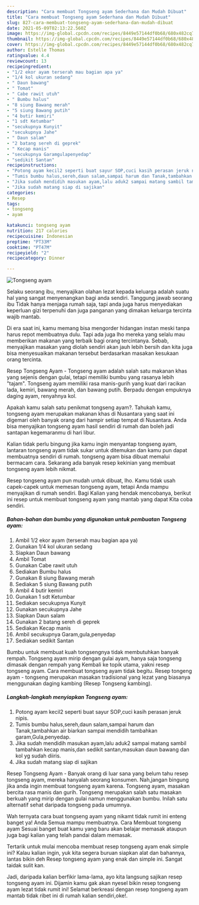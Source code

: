 ```yaml
---
description: "Cara membuat Tongseng ayam Sederhana dan Mudah Dibuat"
title: "Cara membuat Tongseng ayam Sederhana dan Mudah Dibuat"
slug: 827-cara-membuat-tongseng-ayam-sederhana-dan-mudah-dibuat
date: 2021-05-09T02:13:22.560Z
image: https://img-global.cpcdn.com/recipes/8449e57144df0b68/680x482cq70/tongseng-ayam-foto-resep-utama.jpg
thumbnail: https://img-global.cpcdn.com/recipes/8449e57144df0b68/680x482cq70/tongseng-ayam-foto-resep-utama.jpg
cover: https://img-global.cpcdn.com/recipes/8449e57144df0b68/680x482cq70/tongseng-ayam-foto-resep-utama.jpg
author: Estelle Thomas
ratingvalue: 4.4
reviewcount: 13
recipeingredient:
- "1/2 ekor ayam terserah mau bagian apa ya"
- "1/4 kol ukuran sedang"
- " Daun bawang"
- " Tomat"
- " Cabe rawit utuh"
- " Bumbu halus"
- "8 siung Bawang merah"
- "5 siung Bawang putih"
- "4 butir kemiri"
- "1 sdt Ketumbar"
- "secukupnya Kunyit"
- "secukupnya Jahe"
- " Daun salam"
- "2 batang sereh di geprek"
- " Kecap manis"
- "secukupnya Garamgulapenyedap"
- "sedikit Santan"
recipeinstructions:
- "Potong ayam kecil2 seperti buat sayur SOP,cuci kasih perasan jeruk nipis."
- "Tumis bumbu halus,sereh,daun salam,sampai harum dan Tanak,tambahkan air biarkan sampai mendidih tambahkan garam,Gula,penyedap."
- "Jika sudah mendidih masukan ayam,lalu aduk2 sampai matang sambil tambahkan kecap manis,dan sedikit santan,masukan daun bawang dan kol yg sudah diiris."
- "Jika sudah matang siap di sajikan"
categories:
- Resep
tags:
- tongseng
- ayam

katakunci: tongseng ayam 
nutrition: 217 calories
recipecuisine: Indonesian
preptime: "PT33M"
cooktime: "PT47M"
recipeyield: "2"
recipecategory: Dinner

---
```



![Tongseng ayam](https://img-global.cpcdn.com/recipes/8449e57144df0b68/680x482cq70/tongseng-ayam-foto-resep-utama.jpg)

Selaku seorang ibu, menyajikan olahan lezat kepada keluarga adalah suatu hal yang sangat menyenangkan bagi anda sendiri. Tanggung jawab seorang ibu Tidak hanya menjaga rumah saja, tapi anda juga harus menyediakan keperluan gizi terpenuhi dan juga panganan yang dimakan keluarga tercinta wajib mantab.

Di era  saat ini, kamu memang bisa mengorder hidangan instan meski tanpa harus repot membuatnya dulu. Tapi ada juga lho mereka yang selalu mau memberikan makanan yang terbaik bagi orang tercintanya. Sebab, menyajikan masakan yang diolah sendiri akan jauh lebih bersih dan kita juga bisa menyesuaikan makanan tersebut berdasarkan masakan kesukaan orang tercinta. 

Resep Tongseng Ayam - Tongseng ayam adalah salah satu makanan khas yang sejenis dengan gulai, tetapi memiliki bumbu yang rasanya lebih &#34;tajam&#34;. Tongseng ayam memiliki rasa manis-gurih yang kuat dari racikan lada, kemiri, bawang merah, dan bawang putih. Berpadu dengan empuknya daging ayam, renyahnya kol.

Apakah kamu salah satu penikmat tongseng ayam?. Tahukah kamu, tongseng ayam merupakan makanan khas di Nusantara yang saat ini digemari oleh banyak orang dari hampir setiap tempat di Nusantara. Anda bisa menyajikan tongseng ayam hasil sendiri di rumah dan boleh jadi santapan kegemaranmu di hari libur.

Kalian tidak perlu bingung jika kamu ingin menyantap tongseng ayam, lantaran tongseng ayam tidak sukar untuk ditemukan dan kamu pun dapat membuatnya sendiri di rumah. tongseng ayam bisa dibuat memalui bermacam cara. Sekarang ada banyak resep kekinian yang membuat tongseng ayam lebih nikmat.

Resep tongseng ayam pun mudah untuk dibuat, lho. Kamu tidak usah capek-capek untuk memesan tongseng ayam, tetapi Anda mampu menyajikan di rumah sendiri. Bagi Kalian yang hendak mencobanya, berikut ini resep untuk membuat tongseng ayam yang mantab yang dapat Kita coba sendiri.

<!--inarticleads1-->

##### Bahan-bahan dan bumbu yang digunakan untuk pembuatan Tongseng ayam:

1. Ambil 1/2 ekor ayam (terserah mau bagian apa ya)
1. Gunakan 1/4 kol ukuran sedang
1. Siapkan  Daun bawang
1. Ambil  Tomat
1. Gunakan  Cabe rawit utuh
1. Sediakan  Bumbu halus
1. Gunakan 8 siung Bawang merah
1. Sediakan 5 siung Bawang putih
1. Ambil 4 butir kemiri
1. Gunakan 1 sdt Ketumbar
1. Sediakan secukupnya Kunyit
1. Gunakan secukupnya Jahe
1. Siapkan  Daun salam
1. Gunakan 2 batang sereh di geprek
1. Sediakan  Kecap manis
1. Ambil secukupnya Garam,gula,penyedap
1. Sediakan sedikit Santan


Bumbu untuk membuat kuah tongsengnya tidak membutuhkan banyak rempah. Tongseng ayam mirip dengan gulai ayam, hanya saja tongseng dimasak dengan rempah yang Kembali ke topik utama, yakni resep tongseng ayam. Cara membuat tongseng ayam tidak begitu. Resep tongeng ayam - tongseng merupakan masakan tradisional yang lezat yang biasanya menggunakan daging kambing (Resep Tongseng kambing). 

<!--inarticleads2-->

##### Langkah-langkah menyiapkan Tongseng ayam:

1. Potong ayam kecil2 seperti buat sayur SOP,cuci kasih perasan jeruk nipis.
1. Tumis bumbu halus,sereh,daun salam,sampai harum dan Tanak,tambahkan air biarkan sampai mendidih tambahkan garam,Gula,penyedap.
1. Jika sudah mendidih masukan ayam,lalu aduk2 sampai matang sambil tambahkan kecap manis,dan sedikit santan,masukan daun bawang dan kol yg sudah diiris.
1. Jika sudah matang siap di sajikan


Resep Tongseng Ayam - Banyak orang di luar sana yang belum tahu resep tongseng ayam, mereka hanyalah seorang konsumen. Nah,jangan bingung jika anda ingin membuat tongseng ayam karena. Tongseng ayam, masakan bercita rasa manis dan gurih. Tongseng merupakan salah satu masakan berkuah yang mirip dengan gulai namun menggunakan bumbu. Inilah satu alternatif sehat daripada tongseng pada umumnya. 

Wah ternyata cara buat tongseng ayam yang nikamt tidak rumit ini enteng banget ya! Anda Semua mampu membuatnya. Cara Membuat tongseng ayam Sesuai banget buat kamu yang baru akan belajar memasak ataupun juga bagi kalian yang telah pandai dalam memasak.

Tertarik untuk mulai mencoba membuat resep tongseng ayam enak simple ini? Kalau kalian ingin, yuk kita segera buruan siapkan alat dan bahannya, lantas bikin deh Resep tongseng ayam yang enak dan simple ini. Sangat taidak sulit kan. 

Jadi, daripada kalian berfikir lama-lama, ayo kita langsung sajikan resep tongseng ayam ini. Dijamin kamu gak akan nyesel bikin resep tongseng ayam lezat tidak rumit ini! Selamat berkreasi dengan resep tongseng ayam mantab tidak ribet ini di rumah kalian sendiri,oke!.

